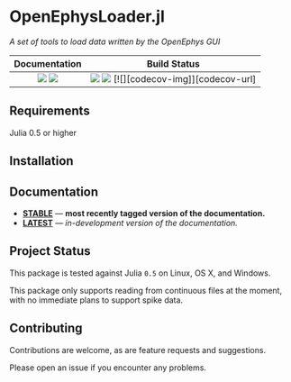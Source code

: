 # OpenEphysLoader.jl

*A set of tools to load data written by the OpenEphys GUI*

 |**Documentation**                                                                     |**Build Status**                                                                                 |
 |:------------------------------------------------------------------------------------:|:-----------------------------------------------------------------------------------------------:|
 | [![][docs-stable-img]][docs-stable-url] [![][docs-latest-img]][docs-latest-url]      |[![][travis-img]][travis-url] [![][appveyor-img]][appveyor-url] [![][codecov-img]][codecov-url]  |

## Requirements
Julia 0.5 or higher

## Installation

## Documentation
- [**STABLE**][docs-stable-url] &mdash; **most recently tagged version of the documentation.**
- [**LATEST**][docs-latest-url] &mdash; *in-development version of the documentation.*

## Project Status
This package is tested against Julia `0.5` on Linux, OS X, and Windows.

This package only supports reading from continuous files at the moment, with no immediate
plans to support spike data.

## Contributing
Contributions are welcome, as are feature requests and suggestions.

Please open an issue if you encounter any problems.

[docs-latest-img]: https://img.shields.io/badge/docs-latest-blue.svg
[docs-latest-url]: https://galenlynch.github.io/OpenEphysLoader.jl/latest

[docs-stable-img]: https://img.shields.io/badge/docs-stable-blue.svg
[docs-stable-url]: https://galenlynch.github.io/OpenEphysLoader.jl/stable

[travis-img]: https://travis-ci.org/galenlynch/OpenEphysLoader.jl.svg?branch=master
[travis-url]: https://travis-ci.org/galenlynch/OpenEphysLoader.jl

[appveyor-img]: https://ci.appveyor.com/api/projects/status/egdu3hrptf3mnfc6/branch/master?svg=true
[appveyor-url]: https://ci.appveyor.com/project/galenlynch/openephysloader-jl
